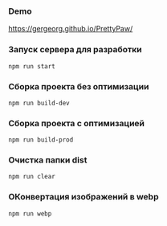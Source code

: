 ### Demo

https://gergeorg.github.io/PrettyPaw/

### Запуск сервера для разработки

```shell
npm run start
```

### Сборка проекта без оптимизации

```shell
npm run build-dev
```

### Сборка проекта с оптимизацией

```shell
npm run build-prod
```

### Очистка папки dist

```shell
npm run clear
```

### ОКонвертация изображений в webp

```shell
npm run webp
```
